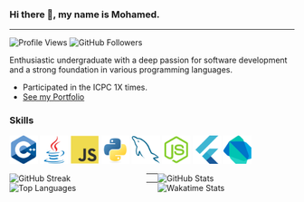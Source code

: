### Hi there 👋, my name is Mohamed.

---
![Profile Views](https://komarev.com/ghpvc/?username=MohamedWElteir&color=blue) ![GitHub Followers](https://img.shields.io/github/followers/MohamedWElteir?label=Followers&style=social)

Enthusiastic undergraduate with a deep passion for software development and a strong foundation in various programming languages.
- Participated in the ICPC 1X times.
-  [See my Portfolio](https://bio.link/mohamedwelteir)


### Skills

<p align="left">
  <img src="https://raw.githubusercontent.com/devicons/devicon/master/icons/cplusplus/cplusplus-original.svg" alt="C++" width="50" height="50"/>
  <img src="https://raw.githubusercontent.com/devicons/devicon/master/icons/java/java-original.svg" alt="Java" width="50" height="50"/>
  <img src="https://raw.githubusercontent.com/devicons/devicon/master/icons/javascript/javascript-original.svg" alt="JavaScript" width="50" height="50"/>
  <img src="https://raw.githubusercontent.com/devicons/devicon/master/icons/python/python-original.svg" alt="Python" width="50" height="50"/>
  <img src="https://raw.githubusercontent.com/devicons/devicon/master/icons/mysql/mysql-original.svg" alt="MySQL" width="50" height="50"/>
  <img src="https://raw.githubusercontent.com/devicons/devicon/master/icons/nodejs/nodejs-original.svg" alt="Node.js" width="50" height="50"/>
  <img src="https://raw.githubusercontent.com/devicons/devicon/master/icons/flutter/flutter-original.svg" alt="Flutter" width="50" height="50"/>
  <img src="https://raw.githubusercontent.com/devicons/devicon/master/icons/dart/dart-original.svg" alt="Dart" width="50" height="50"/>
</p>



<!-- GitHub Stats -->
<div>
  <img align="left" width="48%" src="https://github-readme-streak-stats.herokuapp.com/?user=MohamedWElteir&theme=chartreuse-dark&hide_border=true" alt="GitHub Streak" />
  <img align="right" width="48%" src="https://github-readme-stats.vercel.app/api?username=MohamedWElteir&theme=chartreuse-dark&show_icons=true&hide_border=true&count_private=true" alt="GitHub Stats" />
</div>

---

<!-- Top Languages and Wakatime Stats -->
<div>
  <img align="left" width="48%" src="https://github-readme-stats.vercel.app/api/top-langs/?username=MohamedWElteir&theme=chartreuse-dark&show_icons=true&hide_border=true&layout=compact" alt="Top Languages" />
  <a href="https://github.com/anuraghazra/github-readme-stats">
    <img align="right" width="48%" src="https://github-readme-stats.vercel.app/api/wakatime?username=@MohamedWElteir&theme=chartreuse-dark" alt="Wakatime Stats" />
  </a>
</div>

---



